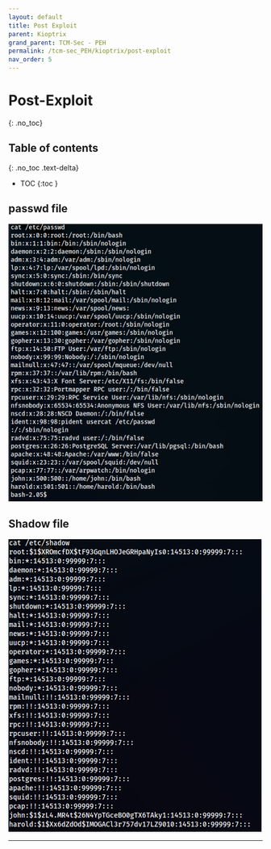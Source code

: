 ```yaml
---
layout: default
title: Post Exploit
parent: Kioptrix
grand_parent: TCM-Sec - PEH
permalink: /tcm-sec_PEH/kioptrix/post-exploit
nav_order: 5
---
```


# Post-Exploit <!-- markdownlint-disable-line MD025 MD022 -->
{: .no_toc}

## Table of contents <!-- markdownlint-disable-line MD022 -->
{: .no_toc .text-delta}

- TOC
{:toc }

## passwd file

![passwd](../../assets/TCM-Sec/Kioptrix/passwd.png)

## Shadow file

![Alt text](../../assets/TCM-Sec/Kioptrix/shadow.png)

---
